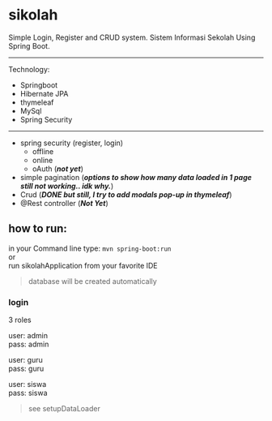 # sikolah
Simple Login, Register and CRUD system.
Sistem Informasi Sekolah Using Spring Boot.


------------
Technology:
- Springboot
- Hibernate JPA
- thymeleaf
- MySql
- Spring Security
------------
- spring security (register, login)
	- offline
	- online
	- oAuth (***not yet***)
- simple pagination (***options to show how many data loaded in 1 page still not working.. idk why.***)
- Crud (***DONE but still, I try to add modals pop-up in thymeleaf***)
- @Rest controller (***Not Yet***)


## how to run:
in your Command line type: `mvn spring-boot:run`  
or  
run sikolahApplication from your favorite IDE  

> database will be created automatically

### login
3 roles

user: admin  
pass: admin  

user: guru  
pass: guru  

user: siswa  
pass: siswa  

> see setupDataLoader
